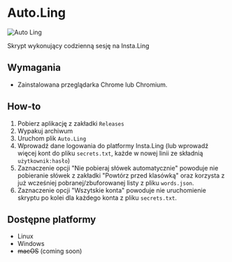 # Auto.Ling
![Auto Ling](https://user-images.githubusercontent.com/69631058/209474783-a223932c-1d36-49af-af24-092cc33e2912.png)


Skrypt wykonujący codzienną sesję na Insta.Ling

## Wymagania
- Zainstalowana przeglądarka Chrome lub Chromium.

## How-to
1. Pobierz aplikację z zakładki `Releases`
2. Wypakuj archiwum
3. Uruchom plik `Auto.Ling`
4. Wprowadź dane logowania do platformy Insta.Ling (lub wprowadź więcej kont do pliku `secrets.txt`, każde w nowej linii ze składnią `użytkownik:hasło`)
5. Zaznaczenie opcji "Nie pobieraj słówek automatycznie" powoduje nie pobieranie słówek z zakładki "Powtórz przed klasówką" oraz korzysta z już wcześniej pobranej/zbuforowanej listy z pliku `words.json`.
6. Zaznaczenie opcji "Wszytskie konta" powoduje nie uruchomienie skryptu po kolei dla każdego konta z pliku `secrets.txt`.

## Dostępne platformy
* Linux
* Windows
* ~~macOS~~ (coming soon)

